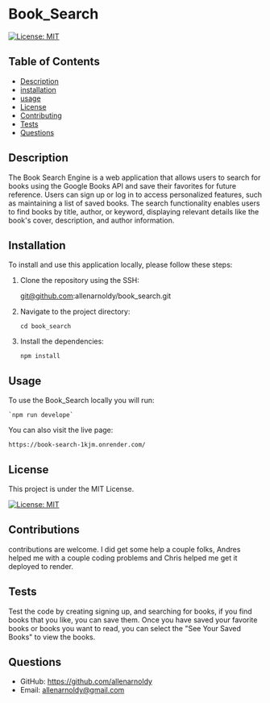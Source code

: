 # Book_Search

[![License: MIT](https://img.shields.io/badge/License-MIT-yellow.svg)](https://opensource.org/licenses/MIT)

## Table of Contents

- [Description](#description)
- [installation](#installation)
- [usage](#usage)
- [License](#license)
- [Contributing](#contributing)
- [Tests](#test)
- [Questions](#questions)

## Description

The Book Search Engine is a web application that allows users to search for books using the Google Books API and save their favorites for future reference. Users can sign up or log in to access personalized features, such as maintaining a list of saved books. The search functionality enables users to find books by title, author, or keyword, displaying relevant details like the book's cover, description, and author information.

## Installation

To install and use this application locally, please follow these steps:

1. Clone the repository using the SSH:

    git@github.com:allenarnoldy/book_search.git
2. Navigate to the project directory:

    `cd book_search`
3. Install the dependencies:

    `npm install` 

## Usage
To use the Book_Search locally you will run:

    `npm run develope`

You can also visit the live page:

    https://book-search-1kjm.onrender.com/

## License

This project is under the MIT License.

[![License: MIT](https://img.shields.io/badge/License-MIT-yellow.svg)](https://opensource.org/licenses/MIT)

## Contributions

contributions are welcome. I did get some help a couple folks, Andres helped me with a couple coding problems and Chris helped me get it deployed to render.

## Tests

Test the code by creating signing up, and searching for books, if you find books that you like, you can save them. Once you have saved your favorite books or books you want to read, you can select the "See Your Saved Books" to view the books.

## Questions
- GitHub: https://github.com/allenarnoldy
- Email: allenarnoldy@gmail.com